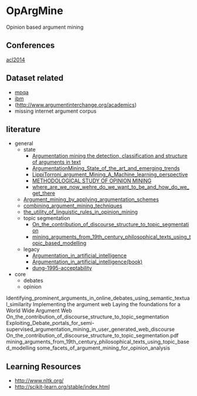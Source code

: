 # OpArgMine
Opinion based argument mining


## Conferences
[acl2014](http://acl2014.org/acl2014/W14-21/index.html)


## Dataset related

* [mpqa](http://mpqa.cs.pitt.edu/)
* [ibm](https://www.research.ibm.com/haifa/dept/vst/mlta_data.shtml)
* (http://www.argumentinterchange.org/academics)
* missing internet argument corpus


## literature

* general
	* state
		* [Argumentation mining the detection, classification and structure of arguments in text](https://github.com/ei08047/OpArgMine/blob/master/literature/general/state/Argumentation%20mining%20the%20detection%2C%20classification%20and%20structure%20of%20arguments%20in%20text.pdf)
		* [ArgumentationMining_State_of_the_art_and_emerging_trends ](https://github.com/ei08047/OpArgMine/blob/master/literature/general/state/ArgumentationMining_State_of_the_art_and_emerging_trends.pdf)
		* [LippiTorroni_argument_Mining_A_Machine_learning_perspective ](https://github.com/ei08047/OpArgMine/blob/master/literature/general/state/LippiTorroni_argument_Mining_A_Machine_learning_perspective.pdf)
		* [METHODOLOGICAL STUDY OF OPINION MINING ](https://github.com/ei08047/OpArgMine/blob/master/literature/general/state/METHODOLOGICAL%20STUDY%20OF%20OPINION%20MINING.pdf)
		* [where_are_we_now_wehre_do_we_want_to_be_and_how_do_we_get_there ](https://github.com/ei08047/OpArgMine/blob/master/literature/general/state/where_are_we_now_wehre_do_we_want_to_be_and_how_do_we_get_there.pdf)
	* [Argument_mining_by_applying_argumentation_schemes](https://github.com/ei08047/OpArgMine/blob/master/literature/general/Argument_mining_by_applying_argumentation_schemes.pdf)
	* [combining_argument_mining_techniques](https://github.com/ei08047/OpArgMine/blob/master/literature/general/combining_argument_mining_techniques.pdf)
	* [the_utility_of_linguistic_rules_in_opinion_mining](https://github.com/ei08047/OpArgMine/blob/master/literature/general/the_utility_of_linguistic_rules_in_opinion_mining.pdf)
	* topic segmentation
		* [On_the_contribution_of_discourse_structure_to_topic_segmentation](https://github.com/ei08047/OpArgMine/blob/master/literature/general/topic_segmentation/On_the_contribution_of_discourse_structure_to_topic_segmentation.pdf)
		* [mining_arguments_from_19th_century_philosophical_texts_using_topic_based_modelling](https://github.com/ei08047/OpArgMine/blob/master/literature/general/topic_segmentation/mining_arguments_from_19th_century_philosophical_texts_using_topic_based_modelling.pdf)
	* legacy
		* [Argumentation_in_artificial_intelligence](https://github.com/ei08047/OpArgMine/blob/master/literature/general/legacy/Bench-Capon.Dunne.Argumentation_in_artificial_intelligence.pdf)
		* [Argumentation_in_artificial_intelligence(book)](https://github.com/ei08047/OpArgMine/blob/master/literature/general/legacy/argumentation_in_artificial_intelligence.pdf)
		* [dung-1995-acceptability](https://github.com/ei08047/OpArgMine/blob/master/literature/general/legacy/dung-1995-acceptability.pdf)
* core
	* debates
	* opinion
		
		




Identifying_prominent_arguments_in_online_debates_using_semantic_textual_similarity
Implementing the argument web
Laying the foundations for a World Wide Argument Web
On_the_contribution_of_discourse_structure_to_topic_segmentation
Exploiting_Debate_portals_for_semi-supervised_argumentation_mining_in_user_generated_web_discourse
On_the_contribution_of_discourse_structure_to_topic_segmentation.pdf
mining_arguments_from_19th_century_philosophical_texts_using_topic_based_modelling
some_facets_of_argument_mining_for_opinion_analysis


## Learning Resources
* http://www.nltk.org/
* http://scikit-learn.org/stable/index.html
